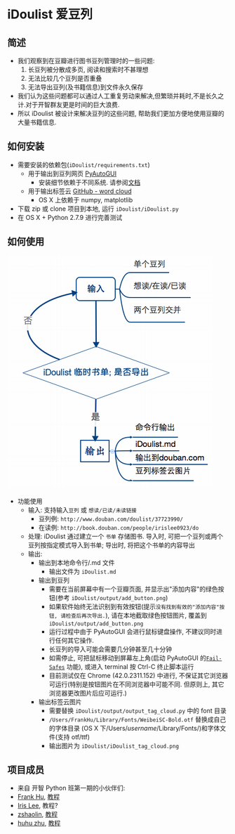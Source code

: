 # iDoulist 爱豆列

## 简述

- 我们观察到在豆瓣进行图书豆列管理时的一些问题:
  1. 长豆列被分散成多页, 阅读和搜索时不甚理想
  2. 无法比较几个豆列是否重叠
  3. 无法导出豆列(及书籍信息)到文件永久保存
- 我们认为这些问题都可以通过人工重复劳动来解决,但繁琐并耗时,不是长久之计.对于开智群友更是时间的巨大浪费.
- 所以 iDoulist 被设计来解决豆列的这些问题, 帮助我们更加方便地使用豆瓣的大量书籍信息.


## 如何安装
- 需要安装的依赖包(`iDoulist/requirements.txt`)
  - 用于输出到豆列网页 [PyAutoGUI](http://pyautogui.readthedocs.org/en/latest/)
     - 安装细节依赖于不同系统. 请参阅[文档](http://pyautogui.readthedocs.org/en/latest/install.html)
  - 用于输出标签云 [GitHub - word cloud](https://github.com/amueller/word_cloud)
     - OS X 上依赖于 numpy, matplotlib
- 下载 zip 或 clone 项目到本地, 运行 `iDoulist/iDoulist.py`
- 在 OS X + Python 2.7.9 进行完善测试

## 如何使用

![iDoulist Guide](misc/idoulist-guide.png)

- 功能使用
  - 输入: 支持输入`豆列` 或 `想读/已读/未读链接`
     - 豆列例: `http://www.douban.com/doulist/37723990/`
     - 在读例: `http://book.douban.com/people/irislee0923/do`
  - 处理: iDoulist 通过建立一个 `书单` 存储图书. 导入时, 可把一个豆列或两个豆列按指定模式导入到书单; 导出时, 将把这个书单的内容导出
  - 输出:
     - 输出到本地命令行/.md 文件
         - 输出文件为 `iDoulist.md`
     - 输出到豆列
         - 需要在当前屏幕中有一个豆瓣页面, 并显示出"添加内容"的绿色按钮(参考 `iDoulist/output/add_button.png`)  
         - 如果软件始终无法识别到有效按钮(提示`没有找到有效的"添加内容"按钮, 请检查后再次导出.`), 请在本地截取绿色按钮图片, 覆盖到 `iDoulist/output/add_button.png`
         - 运行过程中由于 PyAutoGUI 会进行鼠标键盘操作, 不建议同时进行任何其它操作.
         - 长豆列的导入可能会需要几分钟甚至几十分钟
         - 如需停止, 可把鼠标移动到屏幕左上角(启动 PyAutoGUI 的[`Fail-Safes`](http://pyautogui.readthedocs.org/en/latest/introduction.html#fail-safes) 功能), 或进入 terminal 按 Ctrl-C 终止脚本运行
         - 目前测试仅在 Chrome (42.0.2311.152) 中进行, 不保证其它浏览器可运行(特别是按钮图片在不同浏览器中可能不同. 但原则上, 其它浏览器更改图片后应可运行.)
     - 输出标签云图片
         - 需要替换 `iDoulist/output/output_tag_cloud.py` 中的 font 目录
         - `/Users/FrankHu/Library/Fonts/WeibeiSC-Bold.otf` 替换成自己的字体目录 (OS X 下/Users/*username*/Library/Fonts/)和字体文件(支持 otf/ttf)
         - 输出图片为 `iDoulist/iDoulist_tag_cloud.png`

## 项目成员
- 来自 开智 Python 班第一期的小伙伴们:
- [Frank Hu](https://github.com/Frank-the-Obscure), [教程](https://www.gitbook.com/book/frank-the-obscure/pythoncamp0/details)
- [Iris Lee](https://github.com/nicetag), 教程?
- [zshaolin](https://github.com/zshaolin), [教程](https://github.com/zshaolin/pythoncamp0)
- [huhu zhu](https://github.com/huhu8), [教程](https://github.com/huhu8/pythoncamp0)